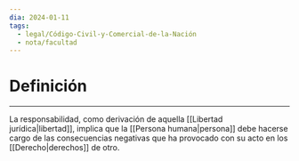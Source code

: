 ```yaml
---
dia: 2024-01-11
tags:
  - legal/Código-Civil-y-Comercial-de-la-Nación
  - nota/facultad
---
```

# Definición
---
La responsabilidad, como derivación de aquella [[Libertad jurídica|libertad]], implica que la [[Persona humana|persona]] debe hacerse cargo de las consecuencias negativas que ha provocado con su acto en los [[Derecho|derechos]] de otro.